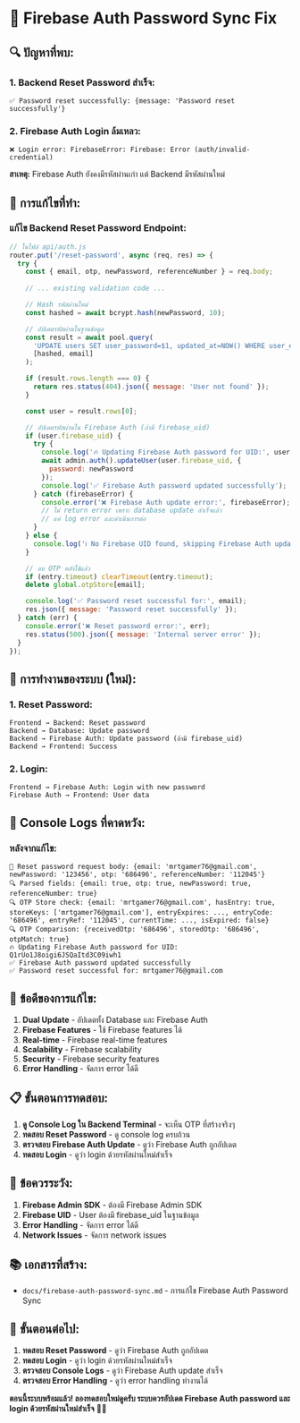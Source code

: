 # 🔧 Firebase Auth Password Sync Fix

## 🔍 **ปัญหาที่พบ:**

### **1. Backend Reset Password สำเร็จ:**
```
✅ Password reset successfully: {message: 'Password reset successfully'}
```

### **2. Firebase Auth Login ล้มเหลว:**
```
❌ Login error: FirebaseError: Firebase: Error (auth/invalid-credential)
```

**สาเหตุ:** Firebase Auth ยังคงมีรหัสผ่านเก่า แต่ Backend มีรหัสผ่านใหม่

## 🔧 **การแก้ไขที่ทำ:**

### **แก้ไข Backend Reset Password Endpoint:**

```javascript
// ในไฟล์ api/auth.js
router.put('/reset-password', async (req, res) => {
  try {
    const { email, otp, newPassword, referenceNumber } = req.body;
    
    // ... existing validation code ...

    // Hash รหัสผ่านใหม่
    const hashed = await bcrypt.hash(newPassword, 10);

    // อัปเดตรหัสผ่านในฐานข้อมูล
    const result = await pool.query(
      'UPDATE users SET user_password=$1, updated_at=NOW() WHERE user_email=$2 RETURNING userid, firebase_uid',
      [hashed, email]
    );

    if (result.rows.length === 0) {
      return res.status(404).json({ message: 'User not found' });
    }

    const user = result.rows[0];

    // อัปเดตรหัสผ่านใน Firebase Auth (ถ้ามี firebase_uid)
    if (user.firebase_uid) {
      try {
        console.log('🔥 Updating Firebase Auth password for UID:', user.firebase_uid);
        await admin.auth().updateUser(user.firebase_uid, {
          password: newPassword
        });
        console.log('✅ Firebase Auth password updated successfully');
      } catch (firebaseError) {
        console.error('❌ Firebase Auth update error:', firebaseError);
        // ไม่ return error เพราะ database update สำเร็จแล้ว
        // แค่ log error และดำเนินการต่อ
      }
    } else {
      console.log('ℹ️ No Firebase UID found, skipping Firebase Auth update');
    }

    // ลบ OTP หลังใช้แล้ว
    if (entry.timeout) clearTimeout(entry.timeout);
    delete global.otpStore[email];

    console.log('✅ Password reset successful for:', email);
    res.json({ message: 'Password reset successfully' });
  } catch (err) {
    console.error('❌ Reset password error:', err);
    res.status(500).json({ message: 'Internal server error' });
  }
});
```

## 🔄 **การทำงานของระบบ (ใหม่):**

### **1. Reset Password:**
```
Frontend → Backend: Reset password
Backend → Database: Update password
Backend → Firebase Auth: Update password (ถ้ามี firebase_uid)
Backend → Frontend: Success
```

### **2. Login:**
```
Frontend → Firebase Auth: Login with new password
Firebase Auth → Frontend: User data
```

## 🎯 **Console Logs ที่คาดหวัง:**

### **หลังจากแก้ไข:**
```
🔐 Reset password request body: {email: 'mrtgamer76@gmail.com', newPassword: '123456', otp: '686496', referenceNumber: '112045'}
🔍 Parsed fields: {email: true, otp: true, newPassword: true, referenceNumber: true}
🔍 OTP Store check: {email: 'mrtgamer76@gmail.com', hasEntry: true, storeKeys: ['mrtgamer76@gmail.com'], entryExpires: ..., entryCode: '686496', entryRef: '112045', currentTime: ..., isExpired: false}
🔍 OTP Comparison: {receivedOtp: '686496', storedOtp: '686496', otpMatch: true}
🔥 Updating Firebase Auth password for UID: Q1rUo1J8oigi6JSQaItd3C09iwh1
✅ Firebase Auth password updated successfully
✅ Password reset successful for: mrtgamer76@gmail.com
```

## 🎉 **ข้อดีของการแก้ไข:**

1. **Dual Update** - อัปเดตทั้ง Database และ Firebase Auth
2. **Firebase Features** - ใช้ Firebase features ได้
3. **Real-time** - Firebase real-time features
4. **Scalability** - Firebase scalability
5. **Security** - Firebase security features
6. **Error Handling** - จัดการ error ได้ดี

## 📋 **ขั้นตอนการทดสอบ:**

1. **ดู Console Log ใน Backend Terminal** - จะเห็น OTP ที่สร้างจริงๆ
2. **ทดสอบ Reset Password** - ดู console log ครบถ้วน
3. **ตรวจสอบ Firebase Auth Update** - ดูว่า Firebase Auth ถูกอัปเดต
4. **ทดสอบ Login** - ดูว่า login ด้วยรหัสผ่านใหม่สำเร็จ

## 🚨 **ข้อควรระวัง:**

1. **Firebase Admin SDK** - ต้องมี Firebase Admin SDK
2. **Firebase UID** - User ต้องมี firebase_uid ในฐานข้อมูล
3. **Error Handling** - จัดการ error ได้ดี
4. **Network Issues** - จัดการ network issues

## 📚 **เอกสารที่สร้าง:**
- `docs/firebase-auth-password-sync.md` - การแก้ไข Firebase Auth Password Sync

## 🎯 **ขั้นตอนต่อไป:**

1. **ทดสอบ Reset Password** - ดูว่า Firebase Auth ถูกอัปเดต
2. **ทดสอบ Login** - ดูว่า login ด้วยรหัสผ่านใหม่สำเร็จ
3. **ตรวจสอบ Console Logs** - ดูว่า Firebase Auth update สำเร็จ
4. **ตรวจสอบ Error Handling** - ดูว่า error handling ทำงานได้

**ตอนนี้ระบบพร้อมแล้ว! ลองทดสอบใหม่ดูครับ ระบบควรอัปเดต Firebase Auth password และ login ด้วยรหัสผ่านใหม่สำเร็จ** 🔧✨
